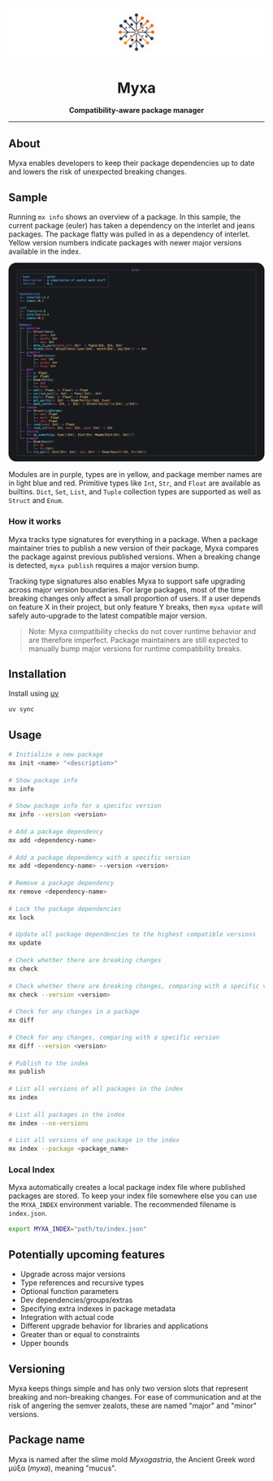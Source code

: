 <div align="center">
  <img src="assets/myxa-banner.png">

  <h1>Myxa</h1>

  <p>
    <strong>Compatibility-aware package manager</strong>
  </p>

  <hr />
</div>

## About

Myxa enables developers to keep their package dependencies up to date and lowers the risk of unexpected breaking changes.

## Sample

Running `mx info` shows an overview of a package. In this sample, the current package (euler) has taken a dependency on the interlet and jeans packages. The package flatty was pulled in as a dependency of interlet. Yellow version numbers indicate packages with newer major versions available in the index.

<div align="center">
  <img src="assets/sample.png" width=700>
</div>

Modules are in purple, types are in yellow, and package member names are in light blue and red. Primitive types like `Int`, `Str`, and `Float` are available as builtins. `Dict`, `Set`, `List`, and `Tuple` collection types are supported as well as `Struct` and `Enum`.

### How it works

Myxa tracks type signatures for everything in a package. When a package maintainer tries to publish a new version of their package, Myxa compares the package against previous published versions. When a breaking change is detected, `myxa publish` requires a major version bump.

Tracking type signatures also enables Myxa to support safe upgrading across major version boundaries. For large packages, most of the time breaking changes only affect a small proportion of users. If a user depends on feature X in their project, but only feature Y breaks, then `myxa update` will safely auto-upgrade to the latest compatible major version.

> Note: Myxa compatibility checks do not cover runtime behavior and are therefore imperfect. Package maintainers are still expected to manually bump major versions for runtime compatibility breaks.

## Installation

Install using [uv](https://docs.astral.sh/uv)

```bash
uv sync
```

## Usage

```bash
# Initialize a new package
mx init <name> "<description>"

# Show package info
mx info

# Show package info for a specific version
mx info --version <version>

# Add a package dependency
mx add <dependency-name>

# Add a package dependency with a specific version
mx add <dependency-name> --version <version>

# Remove a package dependency
mx remove <dependency-name>

# Lock the package dependencies
mx lock

# Update all package dependencies to the highest compatible versions
mx update

# Check whether there are breaking changes
mx check

# Check whether there are breaking changes, comparing with a specific version
mx check --version <version>

# Check for any changes in a package
mx diff

# Check for any changes, comparing with a specific version
mx diff --version <version>

# Publish to the index
mx publish

# List all versions of all packages in the index
mx index

# List all packages in the index
mx index --no-versions

# List all versions of one package in the index
mx index --package <package_name>
```

### Local Index

Myxa automatically creates a local package index file where published packages are stored. To keep your index file somewhere else you can use the `MYXA_INDEX` environment variable. The recommended filename is `index.json`.

```bash
export MYXA_INDEX="path/to/index.json"
```

## Potentially upcoming features

- Upgrade across major versions
- Type references and recursive types
- Optional function parameters
- Dev dependencies/groups/extras
- Specifying extra indexes in package metadata
- Integration with actual code
- Different upgrade behavior for libraries and applications
- Greater than or equal to constraints
- Upper bounds

## Versioning

Myxa keeps things simple and has only two version slots that represent breaking and non-breaking changes. For ease of communication and at the risk of angering the semver zealots, these are named "major" and "minor" versions.

## Package name

Myxa is named after the slime mold _Myxogastria_, the Ancient Greek word μύξα (_myxa_), meaning "mucus".

